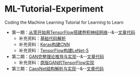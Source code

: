 # ML-Tutorial-Experiment
Coding the Machine Learning Tutorial for Learning to Learn 

- 第一期：[从零开始用TensorFlow搭建卷积神经网络](https://www.jiqizhixin.com/articles/2017-08-29-14)--&--[文章代码](https://github.com/jiqizhixin/ML-Tutorial-Experiment/blob/master/Experiments/tf_CNN_Tutorial.ipynb)
  -  补充资料：[基础代码解析](https://github.com/jiqizhixin/ML-Tutorial-Experiment/blob/master/Experiments/tf_trial_1.ipynb)
  -  补充资料：[Keras构建CNN](https://github.com/jiqizhixin/ML-Tutorial-Experiment/blob/master/Experiments/tf_Keras_CNN.ipynb)
  -  补充资料：[TensorFlow构建LeNet-5](https://github.com/jiqizhixin/ML-Tutorial-Experiment/blob/master/Experiments/tf_LeNet5.ipynb)
- 第二期：[GAN完整理论推导与实现](https://www.jiqizhixin.com/articles/2017-10-1-1)--&--[文章代码](https://github.com/jiqizhixin/ML-Tutorial-Experiment/blob/master/Experiments/Keras_GAN.ipynb)
  -  补充资料：[原版GAN的TensorFlow实现](https://github.com/jiqizhixin/ML-Tutorial-Experiment/blob/master/Experiments/tf_GAN.ipynb)
- 第三期：[CapsNet结构解析与实现]()--&--[文章代码](https://github.com/jiqizhixin/ML-Tutorial-Experiment/blob/master/Experiments/tf_orginal_CapsNet.ipynb)
